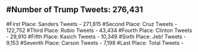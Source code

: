 #Number of Trump Tweets: 276,431
---
#First Place: Sanders Tweets - 271,815
#Second Place: Cruz Tweets - 122,752
#Third Place: Rubio Tweets - 43,434
#Fourth Place: Clinton Tweets - 29,910
#Fifth Place: Kasich Tweets - 10,349
#Sixth Place: Jeb! Tweets - 9,153
#Seventh Place: Carson Tweets - 7,198
#Last Place: Total Tweets -  
